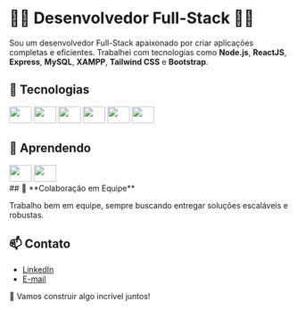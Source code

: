 # 👨‍💻 Desenvolvedor Full-Stack 👨‍🔧

Sou um desenvolvedor Full-Stack apaixonado por criar aplicações completas e eficientes. Trabalhei com tecnologias como **Node.js**, **ReactJS**, **Express**, **MySQL**, **XAMPP**, **Tailwind CSS** e **Bootstrap**.

## 🚀 **Tecnologias**

<div>
  <img width="40" height="30" src="https://icongr.am/devicon/javascript-original.svg?size=128&color=currentColor">
  <img width="40" height="30" src="https://icongr.am/devicon/nodejs-original.svg?size=128&color=currentColor">
  <img width="40" height="30" src="https://icongr.am/devicon/react-original.svg?size=128&color=currentColor">
  <img width="40" height="30" src="https://icongr.am/devicon/express-original.svg?size=128&color=currentColor">
  <img width="40" height="30" src="https://icongr.am/devicon/mysql-original.svg?size=128&color=currentColor">
  <img width="40" height="30" src="https://icongr.am/devicon/sequelize-original.svg?size=128&color=currentColor">
</div>

## 🚀 **Aprendendo**
<div>
  <img width="40" height="30" src="https://icongr.am/devicon/ruby-original.svg?size=128&color=currentColor">
  <img width="40" height="30" src="https://icongr.am/devicon/csharp-original.svg?size=128&color=currentColor">
</div>
## 🤝 **Colaboração em Equipe**

Trabalho bem em equipe, sempre buscando entregar soluções escaláveis e robustas.

## 📫 **Contato**

- [LinkedIn](https://www.linkedin.com/in/viniciusgardenal)
- [E-mail](mailto:viniciusgardenal@outlook.com)

🚀 Vamos construir algo incrível juntos!
